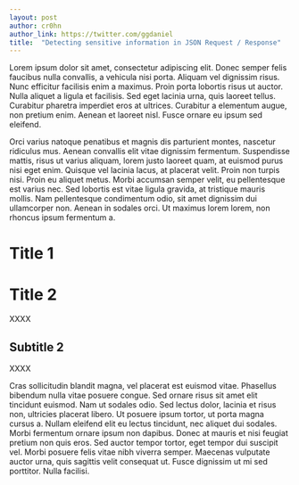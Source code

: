 ```yaml
---
layout: post
author: cr0hn
author_link: https://twitter.com/ggdaniel
title:  "Detecting sensitive information in JSON Request / Response"
---
```


Lorem ipsum dolor sit amet, consectetur adipiscing elit. Donec semper felis faucibus nulla convallis, a vehicula nisi porta. Aliquam vel dignissim risus. Nunc efficitur facilisis enim a maximus. Proin porta lobortis risus ut auctor. Nulla aliquet a ligula et facilisis. Sed eget lacinia urna, quis laoreet tellus. Curabitur pharetra imperdiet eros at ultrices. Curabitur a elementum augue, non pretium enim. Aenean et laoreet nisl. Fusce ornare eu ipsum sed eleifend.

<!--more-->

Orci varius natoque penatibus et magnis dis parturient montes, nascetur ridiculus mus. Aenean convallis elit vitae dignissim fermentum. Suspendisse mattis, risus ut varius aliquam, lorem justo laoreet quam, at euismod purus nisi eget enim. Quisque vel lacinia lacus, at placerat velit. Proin non turpis nisi. Proin eu aliquet metus. Morbi accumsan semper velit, eu pellentesque est varius nec. Sed lobortis est vitae ligula gravida, at tristique mauris mollis. Nam pellentesque condimentum odio, sit amet dignissim dui ullamcorper non. Aenean in sodales orci. Ut maximus lorem lorem, non rhoncus ipsum fermentum a.


# Title 1


# Title 2

XXXX

## Subtitle 2

XXXX

<!--more-->

Cras sollicitudin blandit magna, vel placerat est euismod vitae. Phasellus bibendum nulla vitae posuere congue. Sed ornare risus sit amet elit tincidunt euismod. Nam ut sodales odio. Sed lectus dolor, lacinia et risus non, ultricies placerat libero. Ut posuere ipsum tortor, ut porta magna cursus a. Nullam eleifend elit eu lectus tincidunt, nec aliquet dui sodales. Morbi fermentum ornare ipsum non dapibus. Donec at mauris et nisi feugiat pretium non quis eros. Sed auctor tempor tortor, eget tempor dui suscipit vel. Morbi posuere felis vitae nibh viverra semper. Maecenas vulputate auctor urna, quis sagittis velit consequat ut. Fusce dignissim ut mi sed porttitor. Nulla facilisi.

